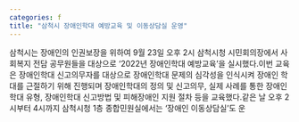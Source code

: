 ```yaml
---
categories: f
title: "삼척시 장애인학대 예방교육 및 이동상담실 운영"
---
```

삼척시는 장애인의 인권보장을 위하여 9월 23일 오후 2시 삼척시청 시민회의장에서 사회복지 전담 공무원들을 대상으로 &lsquo;2022년 장애인학대 예방교육&rsquo;을 실시했다.이번 교육은 장애인학대 신고의무자를 대상으로 장애인학대 문제의 심각성을 인식시켜 장애인 학대를 근절하기 위해 진행되며 장애인학대의 정의 및 신고의무, 실제 사례를 통한 장애인학대 유형, 장애인학대 신고방법 및 피해장애인 지원 절차 등을 교육했다.같은 날 오후 2시부터 4시까지 삼척시청 1층 종합민원실에서는 &lsquo;장애인 이동상담실&rsquo;도 운